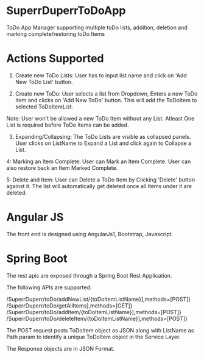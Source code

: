 # SuperrDuperrToDoApp
ToDo App Manager supporting multiple toDo lists, addition, deletion and marking complete/restoring toDo Items

# Actions Supported

1. Create new ToDo Lists: User has to input list name and click on 'Add New ToDo List' button. 

2. Create new ToDo: User selects a list from Dropdown, Enters a new ToDo Item and clicks on 'Add New ToDo' button. This will add the ToDoItem to selected ToDoItemList.

Note: User won't be allowed a new ToDo Item without any List. Atleast One List is required before ToDo Items can be added.

3. Expanding/Collapsing: The ToDo Lists are visible as collapsed panels. User clicks on ListName to Expand a List and click again to Collapse a List. 

4: Marking an Item Complete: User can Mark an Item Complete. User can also restore back an Item Marked Complete. 

5: Delete and Item: User can Delete a ToDo Item by Clicking 'Delete' button against it. The list will automatically get deleted once all Items under it are deleted. 

# Angular JS

The front end is designed using AngularJs1, Bootstrap, Javascript. 

# Spring Boot

The rest apis are exposed through a Spring Boot Rest Application. 

The following APIs are supported:

/SuperrDuperr/toDo/addNewList/{toDoItemListName}],methods=[POST]}
/SuperrDuperr/toDo/getAllItems],methods=[GET]}
/SuperrDuperr/toDo/addItem/{toDoItemListName}],methods=[POST]}
/SuperrDuperr/toDo/deleteItem/{toDoItemListName}],methods=[POST]}

The POST request posts ToDoItem object as JSON along with ListName as Path param to identify a unique ToDoItem object in the Service Layer. 

The Response objects are in JSON Format. 



